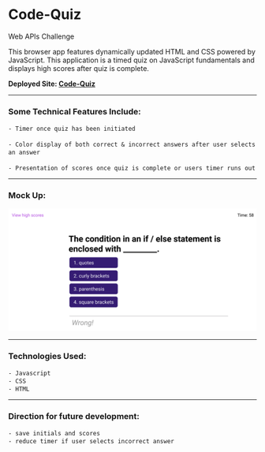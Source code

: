 # Code-Quiz
Web APIs Challenge

This browser app features dynamically updated HTML and CSS powered by JavaScript. This application is a timed quiz on JavaScript fundamentals and displays high scores after quiz is complete. 

**Deployed Site: [Code-Quiz](https://armandosjunior.github.io/Professional-Portfolio/)**

---

### **Some Technical Features Include:**
```
- Timer once quiz has been initiated

- Color display of both correct & incorrect answers after user selects an answer

- Presentation of scores once quiz is complete or users timer runs out
```

---

### **Mock Up:**
![Image of Project](./images/mockup.png)

---
### **Technologies Used:**
```
- Javascript
- CSS
- HTML
```
---

### **Direction for future development:**
```
- save initials and scores
- reduce timer if user selects incorrect answer
```
